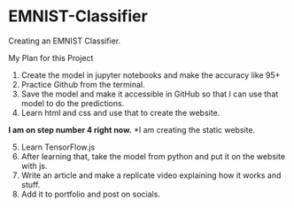 # EMNIST-Classifier
Creating an EMNIST Classifier. 

My Plan for this Project

1. Create the model in jupyter notebooks and make the accuracy like 95+
2. Practice Github from the terminal.
3. Save the model and make it accessible in GitHub so that I can use that model to do the predictions.
4. Learn html and css and use that to create the website. 

**I am on step number 4 right now.** *I am creating the static website.

5. Learn TensorFlow.js
6. After learning that, take the model from python and put it on the website with js.
7. Write an article and make a replicate video explaining how it works and stuff.
8. Add it to portfolio and post on socials. 

